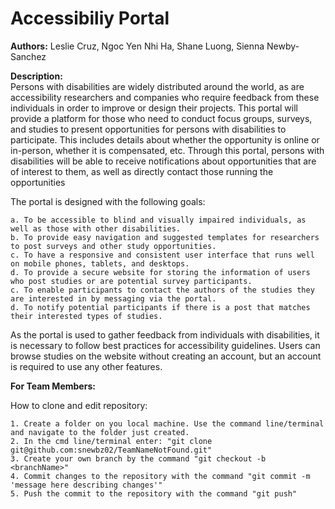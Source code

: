 # Accessibiliy Portal

**Authors:** Leslie Cruz, Ngoc Yen Nhi Ha, Shane Luong, Sienna Newby-Sanchez

**Description:**  
Persons with disabilities are widely distributed around the world, as are accessibility researchers and companies who require feedback from these individuals in order to improve or design their projects. This portal will provide a platform for those who need to conduct focus groups, surveys, and studies to present opportunities for persons with disabilities to participate. This includes details about whether the opportunity is online or in-person, whether it is compensated, etc. Through this portal, persons with disabilities will be able to receive notifications about opportunities that are of interest to them, as well as directly contact those running the opportunities

The portal is designed with the following goals:

	a. To be accessible to blind and visually impaired individuals, as well as those with other disabilities.
	b. To provide easy navigation and suggested templates for researchers to post surveys and other study opportunities.
	c. To have a responsive and consistent user interface that runs well on mobile phones, tablets, and desktops.
	d. To provide a secure website for storing the information of users who post studies or are potential survey participants.
	c. To enable participants to contact the authors of the studies they are interested in by messaging via the portal.
	d. To notify potential participants if there is a post that matches their interested types of studies. 

As the portal is used to gather feedback from individuals with disabilities, it is necessary to follow best practices for accessibility guidelines. Users can browse studies on the website without creating an account, but an account is required to use any other features.



**For Team Members:**

How to clone and edit repository:

	1. Create a folder on you local machine. Use the command line/terminal and navigate to the folder just created.
	2. In the cmd line/terminal enter: "git clone git@github.com:snewbz02/TeamNameNotFound.git"
	3. Create your own branch by the command "git checkout -b <branchName>"
	4. Commit changes to the repository with the command "git commit -m 'message here describing changes'"
	5. Push the commit to the repository with the command "git push"
